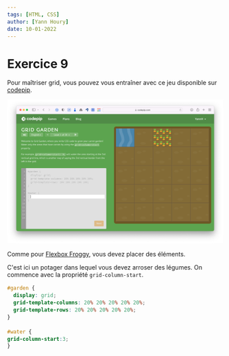 ```yaml
---
tags: [HTML, CSS]
author: [Yann Houry]
date: 10-01-2022
---
```


# Exercice 9
Pour maîtriser grid, vous pouvez vous entraîner avec ce jeu disponible sur [codepip](https://codepip.com/games/).

![](https://github.com/YannHY/html-css-js/blob/main/Images/grid-garden.png)

Comme pour [Flexbox Froggy](https://flexboxfroggy.com/), vous devez placer des éléments.

C'est ici un potager dans lequel vous devez arroser des légumes. On commence avec la propriété `grid-column-start`.

```CSS
#garden {
  display: grid;
  grid-template-columns: 20% 20% 20% 20% 20%;
  grid-template-rows: 20% 20% 20% 20% 20%;
}

#water {
grid-column-start:3;
}
```

